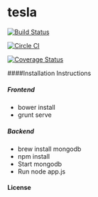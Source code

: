 # tesla
[![Build Status](https://travis-ci.org/REI-Systems/tesla.svg?branch=develop)](https://travis-ci.org/REI-Systems/tesla)

[![Circle CI](https://circleci.com/gh/REI-Systems/tesla/tree/develop.svg?style=svg&circle-token=ca8740acccdd84614021be6f9e709c7f2bdd34aa)](https://circleci.com/gh/REI-Systems/tesla/tree/develop)

[![Coverage Status](https://coveralls.io/repos/REI-Systems/tesla/badge.svg?branch=develop&t=X87JNV)](https://coveralls.io/r/REI-Systems/tesla?branch=develop)

####Installation Instructions
##### Frontend
- bower install
- grunt serve

##### Backend
- brew install mongodb
- npm install
- Start mongodb
- Run node app.js

####  License
